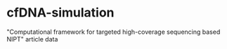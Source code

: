 # cfDNA-simulation
"Computational framework for targeted high-coverage sequencing based NIPT" article data

